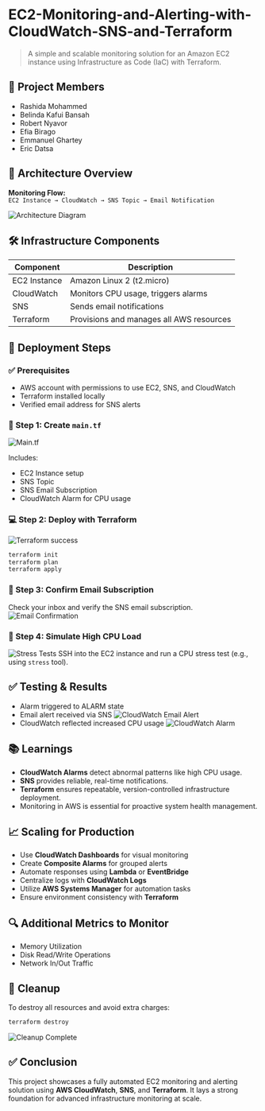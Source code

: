 # EC2-Monitoring-and-Alerting-with-CloudWatch-SNS-and-Terraform

> A simple and scalable monitoring solution for an Amazon EC2 instance using Infrastructure as Code (IaC) with Terraform.

## 📁 Project Members

- Rashida Mohammed  
- Belinda Kafui Bansah  
- Robert Nyavor  
- Efia Birago  
- Emmanuel Ghartey  
- Eric Datsa

## 🧩 Architecture Overview

**Monitoring Flow:**  
`EC2 Instance → CloudWatch → SNS Topic → Email Notification`

![Architecture Diagram](monitoring-images/image1.png)

## 🛠️ Infrastructure Components

| Component      | Description                                 |
|----------------|---------------------------------------------|
| EC2 Instance   | Amazon Linux 2 (t2.micro)                   |
| CloudWatch     | Monitors CPU usage, triggers alarms         |
| SNS            | Sends email notifications                   |
| Terraform      | Provisions and manages all AWS resources    |

## 🚀 Deployment Steps

### ✅ Prerequisites

- AWS account with permissions to use EC2, SNS, and CloudWatch
- Terraform installed locally
- Verified email address for SNS alerts

### 📄 Step 1: Create `main.tf`

![Main.tf](monitoring-images/image2.png)

Includes:

- EC2 Instance setup
- SNS Topic
- SNS Email Subscription
- CloudWatch Alarm for CPU usage

### 💻 Step 2: Deploy with Terraform

![Terraform success](monitoring-images/image3.png)

```bash
terraform init
terraform plan
terraform apply
```

### 📧 Step 3: Confirm Email Subscription

Check your inbox and verify the SNS email subscription.
![Email Confirmation](monitoring-images/image4.png)

### 🔧 Step 4: Simulate High CPU Load

![Stress Tests](monitoring-images/image5.png)
SSH into the EC2 instance and run a CPU stress test (e.g., using `stress` tool).

## ✅ Testing & Results

- Alarm triggered to ALARM state
- Email alert received via SNS
![CloudWatch Email Alert](monitoring-images/image7.png)
- CloudWatch reflected increased CPU usage
![CloudWatch Alarm](monitoring-images/image6.png)

## 📚 Learnings

- **CloudWatch Alarms** detect abnormal patterns like high CPU usage.
- **SNS** provides reliable, real-time notifications.
- **Terraform** ensures repeatable, version-controlled infrastructure deployment.
- Monitoring in AWS is essential for proactive system health management.

## 📈 Scaling for Production

- Use **CloudWatch Dashboards** for visual monitoring
- Create **Composite Alarms** for grouped alerts
- Automate responses using **Lambda** or **EventBridge**
- Centralize logs with **CloudWatch Logs**
- Utilize **AWS Systems Manager** for automation tasks
- Ensure environment consistency with **Terraform**

## 🔍 Additional Metrics to Monitor

- Memory Utilization  
- Disk Read/Write Operations  
- Network In/Out Traffic  

## 🧹 Cleanup

To destroy all resources and avoid extra charges:

```bash
terraform destroy
```

![Cleanup Complete](monitoring-images/image8.png)

## ✅ Conclusion

This project showcases a fully automated EC2 monitoring and alerting solution using **AWS CloudWatch**, **SNS**, and **Terraform**. It lays a strong foundation for advanced infrastructure monitoring at scale.
